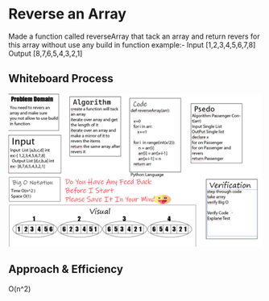 # Reverse an Array
 Made a function called reverseArray that tack an array and return revers for this array 
    without use any build in function 
  example:- 
  Input [1,2,3,4,5,6,7,8]
  Output [8,7,6,5,4,3,2,1]


## Whiteboard Process
![image](withePord.png)

## Approach & Efficiency
O(n^2)